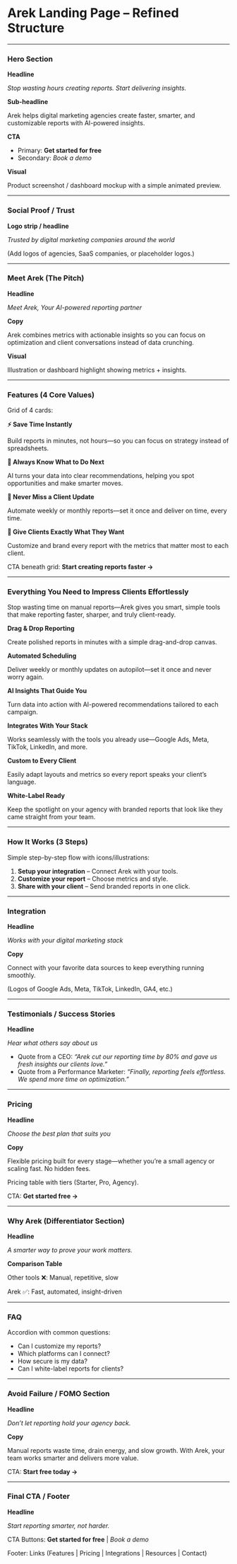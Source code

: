 # **Arek Landing Page – Refined Structure**

---

### **Hero Section**

**Headline**

*Stop wasting hours creating reports. Start delivering insights.*

**Sub-headline**

Arek helps digital marketing agencies create faster, smarter, and customizable reports with AI-powered insights.

**CTA**

- Primary: **Get started for free**
- Secondary: *Book a demo*

**Visual**

Product screenshot / dashboard mockup with a simple animated preview.

---

### **Social Proof / Trust**

**Logo strip / headline**

*Trusted by digital marketing companies around the world*

(Add logos of agencies, SaaS companies, or placeholder logos.)

---

### **Meet Arek (The Pitch)**

**Headline**

*Meet Arek, Your AI-powered reporting partner*

**Copy**

Arek combines metrics with actionable insights so you can focus on optimization and client conversations instead of data crunching.

**Visual**

Illustration or dashboard highlight showing metrics + insights.

---

### **Features (4 Core Values)**

Grid of 4 cards:

**⚡ Save Time Instantly**

Build reports in minutes, not hours—so you can focus on strategy instead of spreadsheets.

**🧠 Always Know What to Do Next**

AI turns your data into clear recommendations, helping you spot opportunities and make smarter moves.

**📅 Never Miss a Client Update**

Automate weekly or monthly reports—set it once and deliver on time, every time.

**🎨 Give Clients Exactly What They Want**

Customize and brand every report with the metrics that matter most to each client.

CTA beneath grid: **Start creating reports faster →**

---

### **Everything You Need to Impress Clients Effortlessly**

Stop wasting time on manual reports—Arek gives you smart, simple tools that make reporting faster, sharper, and truly client-ready.

**Drag & Drop Reporting**

Create polished reports in minutes with a simple drag-and-drop canvas.

**Automated Scheduling**

Deliver weekly or monthly updates on autopilot—set it once and never worry again.

**AI Insights That Guide You**

Turn data into action with AI-powered recommendations tailored to each campaign.

**Integrates With Your Stack**

Works seamlessly with the tools you already use—Google Ads, Meta, TikTok, LinkedIn, and more.

**Custom to Every Client**

Easily adapt layouts and metrics so every report speaks your client’s language.

**White-Label Ready**

Keep the spotlight on your agency with branded reports that look like they came straight from your team.

---

### **How It Works (3 Steps)**

Simple step-by-step flow with icons/illustrations:

1. **Setup your integration** – Connect Arek with your tools.
2. **Customize your report** – Choose metrics and style.
3. **Share with your client** – Send branded reports in one click.

---

### **Integration**

**Headline**

*Works with your digital marketing stack*

**Copy**

Connect with your favorite data sources to keep everything running smoothly.

(Logos of Google Ads, Meta, TikTok, LinkedIn, GA4, etc.)

---

### **Testimonials / Success Stories**

**Headline**

*Hear what others say about us*

- Quote from a CEO: *“Arek cut our reporting time by 80% and gave us fresh insights our clients love.”*
- Quote from a Performance Marketer: *“Finally, reporting feels effortless. We spend more time on optimization.”*

---

### **Pricing**

**Headline**

*Choose the best plan that suits you*

**Copy**

Flexible pricing built for every stage—whether you’re a small agency or scaling fast. No hidden fees.

Pricing table with tiers (Starter, Pro, Agency).

CTA: **Get started free →**

---

### **Why Arek (Differentiator Section)**

**Headline**

*A smarter way to prove your work matters.*

**Comparison Table**

Other tools ❌: Manual, repetitive, slow

Arek ✅: Fast, automated, insight-driven

---

### **FAQ**

Accordion with common questions:

- Can I customize my reports?
- Which platforms can I connect?
- How secure is my data?
- Can I white-label reports for clients?

---

### **Avoid Failure / FOMO Section**

**Headline**

*Don’t let reporting hold your agency back.*

**Copy**

Manual reports waste time, drain energy, and slow growth. With Arek, your team works smarter and delivers more value.

CTA: **Start free today →**

---

### **Final CTA / Footer**

**Headline**

*Start reporting smarter, not harder.*

CTA Buttons: **Get started for free** | *Book a demo*

Footer: Links (Features | Pricing | Integrations | Resources | Contact)